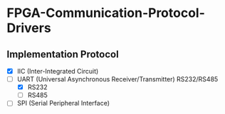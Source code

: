 # FPGA-Communication-Protocol-Drivers
## Implementation Protocol
- [x] IIC   (Inter-Integrated Circuit)
- [ ] UART  (Universal Asynchronous Receiver/Transmitter) RS232/RS485
  - [x] RS232 
  - [ ] RS485
- [ ] SPI   (Serial Peripheral Interface)
